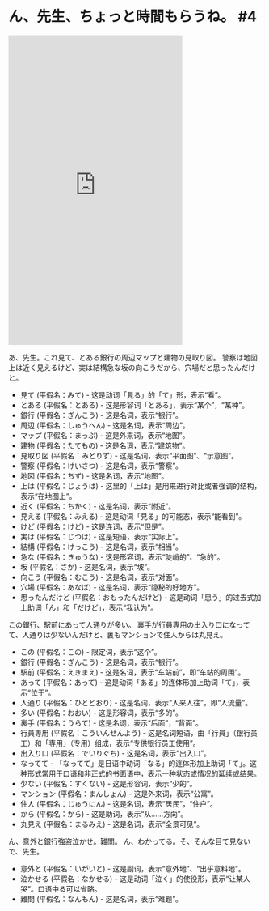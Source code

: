 # ん、先生、ちょっと時間もらうね。 #4


<iframe width="344" height="612" src="https://www.youtube.com/embed/KgzOwPHrJnc" title="ん、先生、ちょっと時間もらうね。 #4" frameborder="0" allow="accelerometer; autoplay; clipboard-write; encrypted-media; gyroscope; picture-in-picture; web-share" allowfullscreen></iframe>


あ、先生。これ見て、とある銀行の周辺マップと建物の見取り図。
警察は地図上は近く見えるけど、実は結構急な坂の向こうだから、穴場だと思ったんだけと。


- 見て (平假名：みて) - 这是动词「見る」的「て」形，表示“看”。
- とある (平假名：とある) - 这是形容词「とある」，表示“某个”，“某种”。
- 銀行 (平假名：ぎんこう) - 这是名词，表示“银行”。
- 周辺 (平假名：しゅうへん) - 这是名词，表示“周边”。
- マップ (平假名：まっぷ) - 这是外来词，表示“地图”。
- 建物 (平假名：たてもの) - 这是名词，表示“建筑物”。
- 見取り図 (平假名：みとりず) - 这是名词，表示“平面图”、“示意图”。
- 警察 (平假名：けいさつ) - 这是名词，表示“警察”。
- 地図 (平假名：ちず) - 这是名词，表示“地图”。
- 上は (平假名：じょうは) - 这里的「上は」是用来进行对比或者强调的结构，表示“在地图上”。
- 近く (平假名：ちかく) - 这是名词，表示“附近”。
- 見える (平假名：みえる) - 这是动词「見る」的可能态，表示“能看到”。
- けど (平假名：けど) - 这是连词，表示“但是”。
- 実は (平假名：じつは) - 这是短语，表示“实际上”。
- 結構 (平假名：けっこう) - 这是名词，表示“相当”。
- 急な (平假名：きゅうな) - 这是形容词，表示“陡峭的”、“急的”。
- 坂 (平假名：さか) - 这是名词，表示“坡”。
- 向こう (平假名：むこう) - 这是名词，表示“对面”。
- 穴場 (平假名：あなば) - 这是名词，表示“隐秘的好地方”。
- 思ったんだけど (平假名：おもったんだけど) - 这是动词「思う」的过去式加上助词「ん」和「だけど」，表示“我认为”。


この銀行、駅前にあって人通りが多い。
裏手が行員専用の出入り口になってて、人通りは少ないんだけと、裏もマンションで住人からは丸見え。


- この (平假名：この) - 限定词，表示“这个”。
- 銀行 (平假名：ぎんこう) - 这是名词，表示“银行”。
- 駅前 (平假名：えきまえ) - 这是名词，表示“车站前”，即“车站的周围”。
- あって (平假名：あって) - 这是动词「ある」的连体形加上助词「て」，表示“位于”。
- 人通り (平假名：ひとどおり) - 这是名词，表示“人来人往”，即“人流量”。
- 多い (平假名：おおい) - 这是形容词，表示“多的”。
- 裏手 (平假名：うらて) - 这是名词，表示“后面”，“背面”。
- 行員専用 (平假名：こういんせんよう) - 这是名词短语，由「行員」（银行员工）和「専用」（专用）组成，表示“专供银行员工使用”。
- 出入り口 (平假名：でいりぐち) - 这是名词，表示“出入口”。
- なってて - 「なってて」是日语中动词「なる」的连体形加上助词「て」。这种形式常用于口语和非正式的书面语中，表示一种状态或情况的延续或结果。
- 少ない (平假名：すくない) - 这是形容词，表示“少的”。
- マンション (平假名：まんしょん) - 这是外来词，表示“公寓”。
- 住人 (平假名：じゅうにん) - 这是名词，表示“居民”，“住户”。
- から (平假名：から) - 这是助词，表示“从……方向”。
- 丸見え (平假名：まるみえ) - 这是名词，表示“全景可见”。


ん、意外と銀行強盗泣かせ。難問。
ん、わかってる。そ、そんな目て見ないで、先生。


- 意外と (平假名：いがいと) - 这是副词，表示“意外地”、“出乎意料地”。
- 泣かせる (平假名：なかせる) - 这是动词「泣く」的使役形，表示“让某人哭”。口语中る可以省略。
- 難問 (平假名：なんもん) - 这是名词，表示“难题”。

